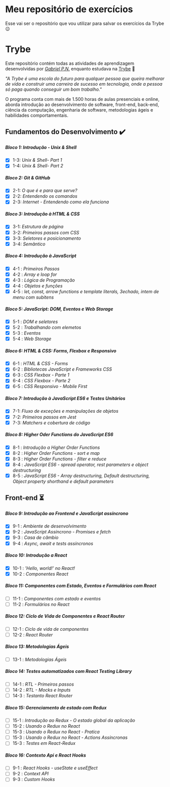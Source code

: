 # Meu repositório de exercícios

Esse vai ser o repositório que vou utilizar para salvar os exercícios da Trybe 😉

# Trybe

Este repositório contém todas as atividades de aprendizagem desenvolvidas por _[Gabriel P.N.](https://www.linkedin.com/in/gabriel-pereira-559487187/)_ enquanto estudava na [Trybe](https://www.betrybe.com/) :rocket:

_"A Trybe é uma escola do futuro para qualquer pessoa que queira melhorar de vida e construir uma carreira de sucesso em tecnologia, onde a pessoa só paga quando conseguir um bom trabalho."_

O programa conta com mais de 1.500 horas de aulas presenciais e online, aborda introdução ao desenvolvimento de software, front-end, back-end, ciência da computação, engenharia de software, metodologias ágeis e habilidades comportamentais.

## Fundamentos do Desenvolvimento :heavy_check_mark:

##### Bloco 1: Introdução - Unix & Shell

- [x] 1-3: _Unix & Shell- Part 1_
- [x] 1-4: _Unix & Shell- Part 2_

##### Bloco 2: Git & GitHub

- [x] 2-1: _O que é e para que serve?_
- [x] 2-2: _Entendendo os comandos_
- [x] 2-3: _Internet - Entendendo como ela funciona_

##### Bloco 3: Introdução à HTML & CSS

- [x] 3-1: _Estrutura de página_
- [x] 3-2: _Primeiros passos com CSS_
- [x] 3-3: _Seletores e posicionamento_
- [x] 3-4: _Semãntico_

##### Bloco 4: Introdução à JavaScript

- [x] 4-1 : _Primeiros Passos_
- [x] 4-2 : _Array e loop for_
- [x] 4-3 : _Lógica de Programação_
- [x] 4-4 : _Objetos e funções_
- [x] 4-5 : _let, const, arrow functions e template literals, 3echado, intem de menu com subitens_

##### Bloco 5: JavaScript: DOM, Eventos e Web Storage

- [x] 5-1 : _DOM e seletores_
- [x] 5-2 : _Trabalhando com elemetos_
- [x] 5-3 : _Eventos_
- [x] 5-4 : _Web Storage_

##### Bloco 6: HTML & CSS: Forms, Flexbox e Responsivo

- [x] 6-1 : _HTML & CSS - Forms_
- [x] 6-2 : _Bibliotecas JavaScript e Frameworks CSS_
- [x] 6-3 : _CSS Flexbox - Parte 1_
- [x] 6-4 : _CSS Flexbox - Parte 2_
- [x] 6-5 : _CSS Responsivo - Mobile First_

##### Bloco 7: Introdução à JavaScript ES6 e Testes Unitários

- [x] 7-1: _Fluxo de exceções e manipulações de objetos_
- [x] 7-2: _Primeiros passos em Jest_
- [x] 7-3: _Matchers e cobertura de código_

##### Bloco 8: Higher Oder Functions do JavaScript ES6

- [x] 8-1 : _Introdução a Higher Order Functions_
- [x] 8-2 : _Higher Order Functions - sort e map_
- [x] 8-3 : _Higher Order Functions - filter e reduce_
- [x] 8-4 : _JavaScript ES6 - spread operator, rest parameters e object destructuring_
- [x] 8-5 : _JavaScript ES6 - Array destructuring, Default destructuring, Object property shorthand e default parameters_

## Front-end :hourglass_flowing_sand:

##### Bloco 9: Introdução ao Frontend e JavaScript assíncrono

- [x] 9-1 : _Ambiente de desenvolvimento_
- [x] 9-2 : _JavaScript Assíncrono - Promises e fetch_
- [x] 9-3 : _Casa de câmbio_
- [x] 9-4 : _Async, await e tests assíncronos_

##### Bloco 10: Introdução a React

- [x] 10-1 : _'Hello, world!' no React!_
- [x] 10-2 : _Componentes React_

##### Bloco 11: Componentes com Estado, Eventos e Formulários com React

- [ ] 11-1 : _Componentes com estado e eventos_
- [ ] 11-2 : _Formulários no React_

##### Bloco 12: Ciclo de Vida de Componentes e React Router

- [ ] 12-1 : _Ciclo de vida de componentes_
- [ ] 12-2 : _React Router_

##### Bloco 13: Metodologias Ágeis

- [ ] 13-1 : _Metodologias Ágeis_

##### Bloco 14: Testes automatizados com React Testing Library

- [ ] 14-1 : _RTL - Primeiros passos_
- [ ] 14-2 : _RTL - Mocks e Inputs_
- [ ] 14-3 : _Testanto React Router_

##### Bloco 15: Gerenciamento de estado com Redux

- [ ] 15-1 : _Introdução ao Redux - O estado global da aplicação_
- [ ] 15-2 : _Usando o Redux no React_
- [ ] 15-3 : _Usando o Redux no React - Pratica_
- [ ] 15-3 : _Usando o Redux no React - Actions Assíncronas_
- [ ] 15-3 : _Testes em React-Redux_

##### Bloco 16: Contexto Api e React Hooks

- [ ] 9-1 : _React Hooks - useState e useEffect_
- [ ] 9-2 : _Context API_
- [ ] 9-3 : _Custom Hooks_
